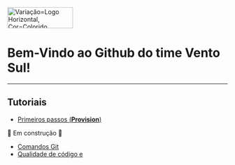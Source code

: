 <img width="150" height="48" alt="Variação=Logo Horizontal, Cor=Colorido" src="https://github.com/user-attachments/assets/758e3c86-cf20-41a6-b848-5312d80975e5" />



# Bem-Vindo ao Github do time Vento Sul!

---

## Tutoriais
- [Primeiros passos (**Provision**)](../.github/tutorials/PROVISION.MD)

🚧 Em construção 🚧
- [Comandos Git](.github/COMMANDS.MD)
- [Qualidade de código e ](.github/QC.MD)
